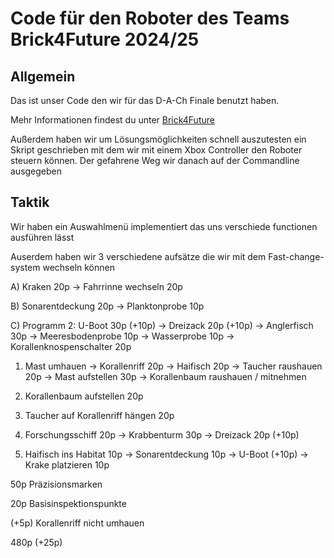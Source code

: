 # Code für den Roboter des Teams Brick4Future 2024/25

  

## Allgemein

  

Das ist unser Code den wir für das D-A-Ch Finale benutzt haben.

  

Mehr Informationen findest du unter [Brick4Future](https://brick4future.tech)

Außerdem haben wir um Lösungsmöglichkeiten schnell auszutesten ein Skript geschrieben mit dem wir mit einem Xbox Controller den Roboter steuern können. Der gefahrene Weg wir danach auf der Commandline ausgegeben

  

## Taktik

  

Wir haben ein Auswahlmenü implementiert das uns verschiede functionen ausführen lässt

  

Auserdem haben wir 3 verschiedene aufsätze die wir mit dem Fast-change-system wechseln können

  

A) Kraken 20p -> Fahrrinne wechseln 20p

B) Sonarentdeckung 20p -> Planktonprobe 10p

C) Programm 2: U-Boot 30p (+10p) -> Dreizack 20p (+10p) -> Anglerfisch 30p -> Meeresbodenprobe 10p -> Wasserprobe 10p -> Korallenknospenschalter 20p

1. Mast umhauen -> Korallenriff 20p -> Haifisch 20p -> Taucher raushauen 20p -> Mast aufstellen 30p -> Korallenbaum raushauen / mitnehmen

2. Korallenbaum aufstellen 20p

3. Taucher auf Korallenriff hängen 20p

4. Forschungsschiff 20p -> Krabbenturm 30p -> Dreizack 20p (+10p)

5. Haifisch ins Habitat 10p -> Sonarentdeckung 10p -> U-Boot (+10p) -> Krake platzieren 10p

  

50p Präzisionsmarken

  

20p Basisinspektionspunkte

  

(+5p) Korallenriff nicht umhauen

  

480p (+25p)